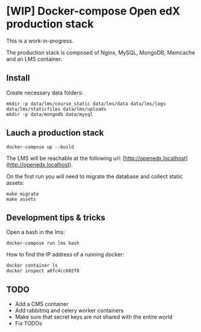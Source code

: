 # [WIP] Docker-compose Open edX production stack

This is a work-in-progress.

The production stack is composed of Nginx, MySQL, MongoDB, Memcache and an LMS container.

## Install

Create necessary data folders:

    mkdir -p data/lms/course_static data/lms/data data/lms/logs data/lms/staticfiles data/lms/uploads
    mkdir -p data/mongodb data/mysql

## Lauch a production stack

    docker-compose up --build

The LMS will be reachable at the following url: [http://openedx.localhost](http://openedx.localhost).

On the first run you will need to migrate the database and collect static assets:

    make migrate
    make assets

## Development tips & tricks

Open a bash in the lms:

    docker-compose run lms bash

How to find the IP address of a running docker:

    docker container ls
    docker inspect a0fc4cc602f8

## TODO

- Add a CMS container
- Add rabbitmq and celery worker containers
- Make sure that secret keys are not shared with the entire world
- Fix TODOs
